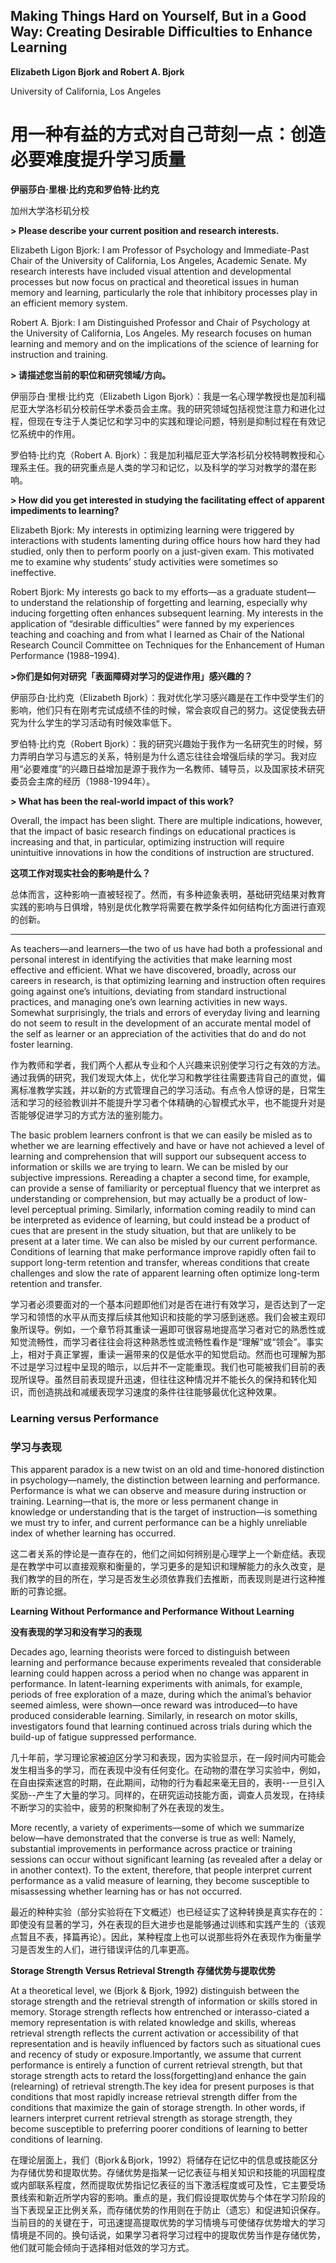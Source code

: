 ## Making Things Hard on Yourself, But in a Good Way: Creating Desirable Difficulties to Enhance Learning

**Elizabeth Ligon Bjork and Robert A. Bjork**

University of California, Los Angeles


# 用一种有益的方式对自己苛刻一点：创造必要难度提升学习质量

**伊丽莎白·里根·比约克和罗伯特·比约克**

加州大学洛杉矶分校


**> Please describe your current position and research interests.**  

Elizabeth Ligon Bjork: I am Professor of Psychology and Immediate-Past Chair of the University of California, Los Angeles, Academic Senate. My research interests have included visual attention and developmental processes but now focus on practical and theoretical issues in human memory and learning, particularly the role that inhibitory processes play in an efficient memory system.


Robert A. Bjork: I am Distinguished Professor and Chair of Psychology at the University of California, Los Angeles. My research focuses on human learning and memory and on the implications of the science of learning for instruction and training.


**> 请描述您当前的职位和研究领域/方向。**

伊丽莎白·里根·比约克（Elizabeth Ligon Bjork）：我是一名心理学教授也是加利福尼亚大学洛杉矶分校前任学术委员会主席。我的研究领域包括视觉注意力和进化过程，但现在专注于人类记忆和学习中的实践和理论问题，特别是抑制过程在有效记忆系统中的作用。


罗伯特·比约克（Robert A. Bjork）：我是加利福尼亚大学洛杉矶分校特聘教授和心理系主任。我的研究重点是人类的学习和记忆，以及科学的学习对教学的潜在影响。

**> How did you get interested in studying the facilitating effect of apparent impediments to learning?**

Elizabeth Bjork: My interests in optimizing learning were triggered by interactions with students lamenting during office hours how hard they had studied, only then to perform poorly on a just-given exam. This motivated me to examine why students’ study activities were sometimes so ineffective.

Robert Bjork: My interests go back to my efforts—as a graduate student— to understand the relationship of forgetting and learning, especially why inducing forgetting often enhances subsequent learning. My interests in the application of “desirable difficulties” were fanned by my experiences teaching and coaching and from what I learned as Chair of the National Research Council Committee on Techniques for the Enhancement of Human Performance (1988–1994).



**>你们是如何对研究「表面障碍对学习的促进作用」感兴趣的？**

伊丽莎白·比约克（Elizabeth Bjork）：我对优化学习感兴趣是在工作中受学生们的影响，他们只有在刚考完试成绩不佳的时候，常会哀叹自己的努力。这促使我去研究为什么学生的学习活动有时候效率低下。

罗伯特·比约克（Robert Bjork）：我的研究兴趣始于我作为一名研究生的时候，努力弄明白学习与遗忘的关系，特别是为什么遗忘往往会增强后续的学习。我对应用“必要难度”的兴趣日益增加是源于我作为一名教师、辅导员，以及国家技术研究委员会主席的经历（1988-1994年）。



**> What has been the real-world impact of this work?**

Overall, the impact has been slight. There are multiple indications, however, that the impact of basic research findings on educational practices is increasing and that, in particular, optimizing instruction will require unintuitive innovations in how the conditions of instruction are structured.

**这项工作对现实社会的影响是什么？**

总体而言，这种影响一直被轻视了。然而，有多种迹象表明，基础研究结果对教育实践的影响与日俱增，特别是优化教学将需要在教学条件如何结构化方面进行直观的创新。


---


As teachers—and learners—the two of us have had both a professional and personal interest in identifying the activities that make learning most effective and efficient. What we have discovered, broadly, across our careers in research, is that optimizing learning and instruction often requires going against one’s intuitions, deviating from standard instructional practices, and managing one’s own learning activities in new ways. Somewhat surprisingly, the trials and errors of everyday living and learning do not seem to result in the development of an accurate mental model of the self as learner or an appreciation of the activities that do and do not foster learning.

作为教师和学者，我们两个人都从专业和个人兴趣来识别使学习行之有效的方法。通过我俩的研究，我们发现大体上，优化学习和教学往往需要违背自己的直觉，偏离标准教学实践，并以新的方式管理自己的学习活动。有点令人惊讶的是，日常生活和学习的经验教训并不能提升学习者个体精确的心智模式水平，也不能提升对是否能够促进学习的方式方法的鉴别能力。



The basic problem learners confront is that we can easily be misled as to whether we are learning effectively and have or have not achieved a level of learning and comprehension that will support our subsequent access to information or skills we are trying to learn. We can be misled by our subjective impressions. Rereading a chapter a second time, for example, can provide a sense of familiarity or perceptual fluency that we interpret as understanding or comprehension, but may actually be a product of low-level perceptual priming. Similarly, information coming readily to mind can be interpreted as evidence of learning, but could instead be a product of cues that are present in the study situation, but that are unlikely to be present at a later time. We can also be misled by our current performance. Conditions of learning that make performance improve rapidly often fail to support long-term retention and transfer, whereas conditions that create challenges and slow the rate of apparent learning often optimize long-term retention and transfer.


学习者必须要面对的一个基本问题即他们对是否在进行有效学习，是否达到了一定学习和领悟的水平从而支撑后续其他知识和技能的学习感到迷惑。我们会被主观印象所误导。例如，一个章节将其重读一遍即可很容易地提高学习者对它的熟悉性或知觉流畅性，而学习者往往会将这种熟悉性或流畅性看作是“理解”或“领会”。事实上，相对于真正掌握，重读一遍带来的仅是低水平的知觉启动。然而也可理解为那不过是学习过程中呈现的暗示，以后并不一定能重现。我们也可能被我们目前的表现所误导。虽然目前表现提升迅速，但往往这种情况并不能长久的保持和转化知识，而创造挑战和减缓表现学习速度的条件往往能够最优化这种效果。


### Learning versus Performance

### 学习与表现


This apparent paradox is a new twist on an old and time-honored distinction in psychology—namely, the distinction between learning and performance. Performance is what we can observe and measure during instruction or training. Learning—that is, the more or less permanent change in knowledge or understanding that is the target of instruction—is something we must try to infer, and current performance can be a highly unreliable index of whether learning has occurred.

这二者关系的悖论是一直存在的，他们之间如何辨别是心理学上一个新症结。表现是在教学中可以直接观察和衡量的，学习更多的是知识和理解能力的永久改变，是我们教学的目的所在，学习是否发生必须依靠我们去推断，而表现则是进行这种推断的可靠论据。


**Learning Without Performance and Performance Without Learning**

**没有表现的学习和没有学习的表现**

Decades ago, learning theorists were forced to distinguish between learning and performance because experiments revealed that considerable learning could happen across a period when no change was apparent in performance. In latent-learning experiments with animals, for example, periods of free exploration of a maze, during which the animal’s behavior seemed aimless, were shown—once reward was introduced—to have produced considerable learning. Similarly, in research on motor skills, investigators found that learning continued across trials during which the build-up of fatigue suppressed performance.

几十年前，学习理论家被迫区分学习和表现，因为实验显示，在一段时间内可能会发生相当多的学习，而在表现中没有任何变化。在动物的潜在学习实验中，例如，在自由探索迷宫的时期，在此期间，动物的行为看起来毫无目的，表明--一旦引入奖励--产生了大量的学习。同样的，在研究运动技能方面，调查人员发现，在持续不断学习的实验中，疲劳的积聚抑制了外在表现的发生。


More recently, a variety of experiments—some of which we summarize below—have demonstrated that the converse is true as well: Namely, substantial improvements in performance across practice or training sessions can occur without significant learning (as revealed after a delay or in another context). To the extent, therefore, that people interpret current performance as a valid measure of learning, they become susceptible to misassessing whether learning has or has not occurred.

最近的种种实验（部分实验将在下文概述）也已经证实了这种转换是真实存在的：即使没有显著的学习，外在表现的巨大进步也是能够通过训练和实践产生的（该观点暂且不表，择篇再论）。因此，某种程度上也可以说那些将外在表现作为衡量学习是否发生的人们，进行错误评估的几率更高。

**Storage Strength Versus Retrieval Strength**
**存储优势与提取优势**

At a theoretical level, we (Bjork & Bjork, 1992) distinguish between the storage strength and the retrieval strength of information or skills stored in memory. 
Storage strength reflects how entrenched or interasso-ciated a memory representation is with related knowledge and skills, whereas retrieval strength reflects the current activation or accessibility of that representation and is heavily influenced by factors such as situational cues and recency of study or exposure.Importantly, we assume that current performance is entirely a function of current retrieval strength, but that storage strength acts to retard the loss(forgetting)and enhance the gain (relearning) of retrieval strength.The key idea for present purposes is that conditions that most rapidly increase retrieval strength differ from the conditions that maximize the gain of storage strength. 
In other words, if learners interpret current retrieval strength as storage strength, they become susceptible to preferring poorer conditions of learning to better conditions of learning.

在理论层面上，我们（Bjork＆Bjork，1992）将储存在记忆中的信息或技能区分为存储优势和提取优势。存储优势是指某一记忆表征与相关知识和技能的巩固程度或内部联系程度，然而提取优势指记忆表征的当下激活程度或可及性，它主要受场景线索和新近所学内容的影响。重点的是，我们假设提取优势与个体在学习阶段的当下表现呈正比例关系，而存储优势的作用则在于防止（遗忘）和促进知识保存。当前目的的关键在于，可迅速提高提取优势的学习情境与可使储存优势增大的学习情境是不同的。换句话说，如果学习者将学习过程中的提取优势当作是存储优势，他们就可能会倾向于选择相对低效的学习方式。





